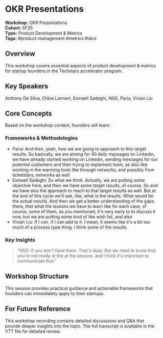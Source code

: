# OKR Presentations

**Workshop:** OKR Presentations  
**Cohort:** SF25  
**Type:** Product Development & Metrics  
**Tags:** #product-management #metrics #okrs

## Overview

This workshop covers essential aspects of product development & metrics for startup founders in the Techstars accelerator program.

## Key Speakers

Anthony De Silva, Chloe Lannert, Esmaeil Sadeghi, NSG, Paria, Vivian Liu

## Core Concepts

Based on the workshop content, founders will learn:


### Frameworks & Methodologies

- Paria: And then, yeah, how we are going to approach to this target results. So basically, we are aiming for 40 daily messages on Linkedin, we have already started working on Linkedin, sending messages for our potential customers and then trying to implement loom, as also like working in the warming tools like through networks, and possibly from ticketstars, networks as well
- Esmaeil Sadeghi: So what we think. Actually, we are putting some objective here, and then we have some target results, of course. So and we have also the approach to reach to that target results as well. But at the end of this cycle we'll see, like, what is the results. What would be the actual results. And then we get a better understanding of the gaps there, that what the lessons we have to learn like for each case, of course, some of them, as you mentioned, it's very early to to discuss it now, but we are putting some kind of like wish list, and also
- Vivian Liu: If I can, if I can add to it. I mean, it seems like it's a bit too much of a process type thing. I think some of the results.

### Key Insights

> "NSG: If you don't have them. That's okay. But we need to know that you're not ready at the at the session, and I think it's important to communicate that."


## Workshop Structure

This session provides practical guidance and actionable frameworks that founders can immediately apply to their startups.

## For Future Reference

This workshop recording contains detailed discussions and Q&A that provide deeper insights into the topic. The full transcript is available in the VTT file for detailed review.
